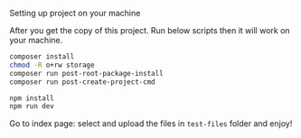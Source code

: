 Setting up project on your machine

After you get the copy of this project. Run below scripts then it will work on your machine.
```bash
composer install
chmod -R o+rw storage
composer run post-root-package-install
composer run post-create-project-cmd

npm install
npm run dev
```

Go to index page: select and upload the files in `test-files` folder and enjoy!